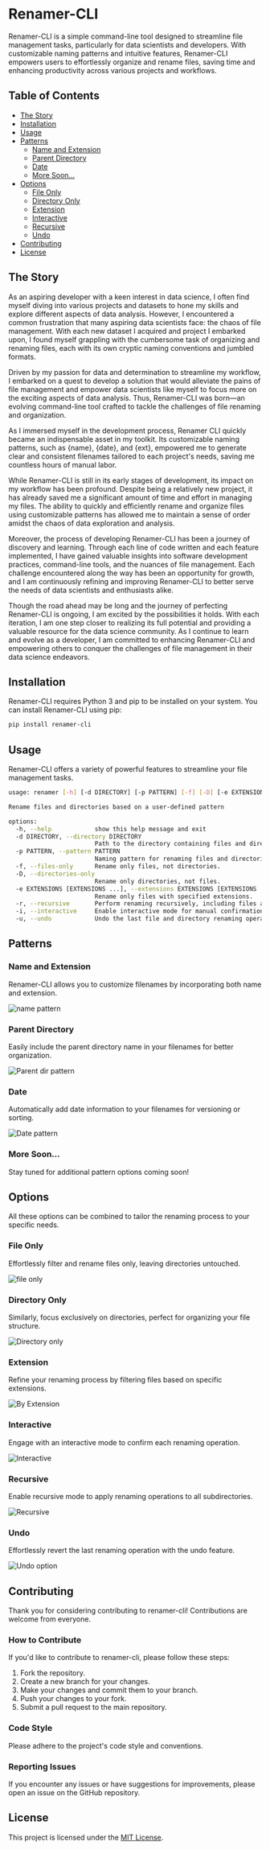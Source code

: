 # Renamer-CLI

Renamer-CLI is a simple command-line tool designed to streamline file management tasks, particularly for data scientists and developers. With customizable naming patterns and intuitive features, Renamer-CLI empowers users to effortlessly organize and rename files, saving time and enhancing productivity across various projects and workflows.

## Table of Contents

- [The Story](#the-story)
- [Installation](#installation)
- [Usage](#usage)
- [Patterns](#patterns)
  - [Name and Extension](#name-and-extension)
  - [Parent Directory](#parent-directory)
  - [Date](#date)
  - [More Soon...](#more-soon)
- [Options](#options)
  - [File Only](#file-only)
  - [Directory Only](#directory-only)
  - [Extension](#extension)
  - [Interactive](#interactive)
  - [Recursive](#recursive)
  - [Undo](#undo)
- [Contributing](#contributing)
- [License](#license)


## The Story

As an aspiring developer with a keen interest in data science, I often find myself diving into various projects and datasets to hone my skills and explore different aspects of data analysis. However, I encountered a common frustration that many aspiring data scientists face: the chaos of file management. With each new dataset I acquired and project I embarked upon, I found myself grappling with the cumbersome task of organizing and renaming files, each with its own cryptic naming conventions and jumbled formats.

Driven by my passion for data and determination to streamline my workflow, I embarked on a quest to develop a solution that would alleviate the pains of file management and empower data scientists like myself to focus more on the exciting aspects of data analysis. Thus, Renamer-CLI was born—an evolving command-line tool crafted to tackle the challenges of file renaming and organization.

As I immersed myself in the development process, Renamer CLI quickly became an indispensable asset in my toolkit. Its customizable naming patterns, such as {name}, {date}, and {ext}, empowered me to generate clear and consistent filenames tailored to each project's needs, saving me countless hours of manual labor.

While Renamer-CLI is still in its early stages of development, its impact on my workflow has been profound. Despite being a relatively new project, it has already saved me a significant amount of time and effort in managing my files. The ability to quickly and efficiently rename and organize files using customizable patterns has allowed me to maintain a sense of order amidst the chaos of data exploration and analysis.

Moreover, the process of developing Renamer-CLI has been a journey of discovery and learning. Through each line of code written and each feature implemented, I have gained valuable insights into software development practices, command-line tools, and the nuances of file management. Each challenge encountered along the way has been an opportunity for growth, and I am continuously refining and improving Renamer-CLI to better serve the needs of data scientists and enthusiasts alike.

Though the road ahead may be long and the journey of perfecting Renamer-CLI is ongoing, I am excited by the possibilities it holds. With each iteration, I am one step closer to realizing its full potential and providing a valuable resource for the data science community. As I continue to learn and evolve as a developer, I am committed to enhancing Renamer-CLI and empowering others to conquer the challenges of file management in their data science endeavors.

## Installation

Renamer-CLI requires Python 3 and pip to be installed on your system. You can install Renamer-CLI using pip:

```bash
pip install renamer-cli
```

## Usage

Renamer-CLI offers a variety of powerful features to streamline your file management tasks.

```bash
usage: renamer [-h] [-d DIRECTORY] [-p PATTERN] [-f] [-D] [-e EXTENSIONS [EXTENSIONS ...]] [-r] [-i] [-u]

Rename files and directories based on a user-defined pattern

options:
  -h, --help            show this help message and exit
  -d DIRECTORY, --directory DIRECTORY
                        Path to the directory containing files and directories to be renamed.
  -p PATTERN, --pattern PATTERN
                        Naming pattern for renaming files and directories. Use placeholders like {name}, {parent}, {date}, etc.
  -f, --files-only      Rename only files, not directories.
  -D, --directories-only
                        Rename only directories, not files.
  -e EXTENSIONS [EXTENSIONS ...], --extensions EXTENSIONS [EXTENSIONS ...]
                        Rename only files with specified extensions.
  -r, --recursive       Perform renaming recursively, including files and directories in subdirectories.
  -i, --interactive     Enable interactive mode for manual confirmation of each renaming operation.
  -u, --undo            Undo the last file and directory renaming operation.
```

## Patterns
### Name and Extension
Renamer-CLI allows you to customize filenames by incorporating both name and extension.

![name pattern](https://vhs.charm.sh/vhs-676KFAPndNosYsiLl08LCx.gif)
### Parent Directory
Easily include the parent directory name in your filenames for better organization.

![Parent dir pattern](https://vhs.charm.sh/vhs-4AftDGmSpPmgG6lORmjZpC.gif)
### Date
Automatically add date information to your filenames for versioning or sorting.

![Date pattern](https://vhs.charm.sh/vhs-qTd4h572QERwN3p40jvkA.gif)
### More Soon...
Stay tuned for additional pattern options coming soon!

## Options
All these options can be combined to tailor the renaming process to your specific needs.
### File Only
Effortlessly filter and rename files only, leaving directories untouched.

![file only](https://vhs.charm.sh/vhs-5Z4qERUhcpkwNnVST69jbX.gif)
### Directory Only
Similarly, focus exclusively on directories, perfect for organizing your file structure.

![Directory only](https://vhs.charm.sh/vhs-4eiqzUYTf0WM9ywJCEG1Cy.gif)
### Extension
Refine your renaming process by filtering files based on specific extensions.

![By Extension](https://vhs.charm.sh/vhs-1sxy0n14iZ5JqZ1YmTE8Vm.gif)
### Interactive
Engage with an interactive mode to confirm each renaming operation.

![Interactive](https://vhs.charm.sh/vhs-5bPRwcmAeAIzqFWxfgSESf.gif)
### Recursive
Enable recursive mode to apply renaming operations to all subdirectories.

![Recursive](https://vhs.charm.sh/vhs-4fSMdws4HLBvGhAWIq3Qh0.gif)
### Undo
Effortlessly revert the last renaming operation with the undo feature.

![Undo option](https://vhs.charm.sh/vhs-4ngOm4nTPNHrdjOC8tKPjR.gif)


## Contributing

Thank you for considering contributing to renamer-cli! Contributions are welcome from everyone.

### How to Contribute

If you'd like to contribute to renamer-cli, please follow these steps:

1. Fork the repository.
2. Create a new branch for your changes.
3. Make your changes and commit them to your branch.
4. Push your changes to your fork.
5. Submit a pull request to the main repository.

### Code Style

Please adhere to the project's code style and conventions.

### Reporting Issues

If you encounter any issues or have suggestions for improvements, please open an issue on the GitHub repository.

## License

This project is licensed under the [MIT License](LICENSE).
